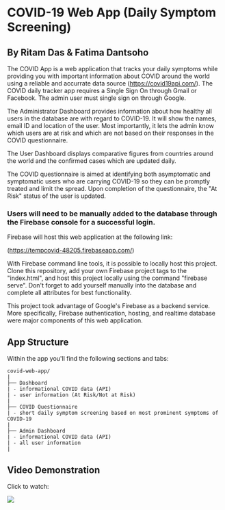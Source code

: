 # COVID-19 Web App (Daily Symptom Screening)
## By Ritam Das & Fatima Dantsoho


The COVID App is a web application that tracks your daily symptoms while providing you with important information about COVID around the world
using a reliable and accurrate data source (https://covid19api.com/). The COVID daily tracker app requires a Single Sign On through Gmail or Facebook. The admin user must single sign on through Google.

The Administrator Dashboard provides information about how healthy all users in the database are with regard to COVID-19. It will show the names, email ID and location of the user. Most importantly, it lets the admin know which users are at risk and which are not based on their responses in the COVID questionnaire. 

The User Dashboard displays comparative figures from countries around the world and the confirmed cases which are updated daily.

The COVID questionnaire is aimed at identifying both asymptomatic and symptomatic users who are carrying COVID-19 so they can be promptly treated and limit the spread. Upon completion of the questionnaire, the "At Risk" status of the user is updated. 

### Users will need to be manually added to the database through the Firebase console for a successful login.

Firebase will host this web application at the following link:

(https://tempcovid-48205.firebaseapp.com/)

With Firebase command line tools, it is possible to locally host this project. Clone this repository, add your own Firebase project tags to the "index.html", and host this project locally using the command "firebase serve". Don't forget to add yourself manually into the database and complete all attributes for best functionality.

This project took advantage of Google's Firebase as a backend service. More specifically, Firebase authentication, hosting, and realtime database were major components of this web application.

## App Structure
Within the app you'll find the following sections and tabs:

```
covid-web-app/
|
├── Dashboard
| - informational COVID data (API)
| - user information (At Risk/Not at Risk)
|
├── COVID Questionnaire
| - short daily symptom screening based on most prominent symptoms of COVID-19
|
├── Admin Dashboard
| - informational COVID data (API)
| - all user information 
|

```

## Video Demonstration

Click to watch:

[![](http://img.youtube.com/vi/tSNSg1vnl6A/0.jpg)](http://www.youtube.com/watch?v=tSNSg1vnl6A "")


